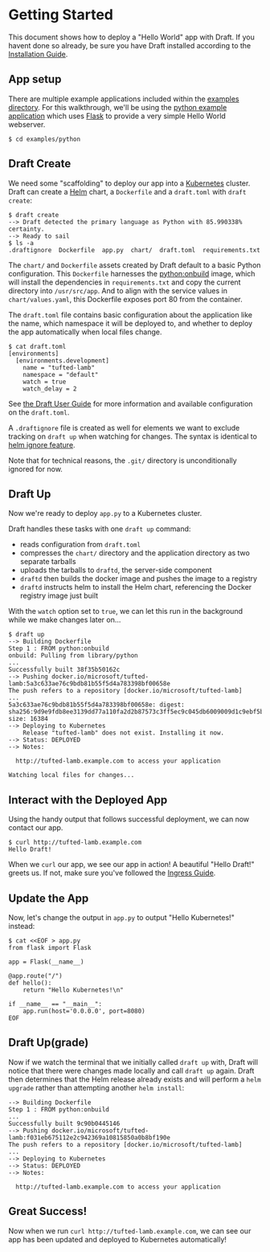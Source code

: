 # Getting Started

This document shows how to deploy a "Hello World" app with Draft. If you havent done so already,
be sure you have Draft installed according to the [Installation Guide][Installation Guide].

## App setup

There are multiple example applications included within the [examples directory](../examples).
For this walkthrough, we'll be using the [python example application](../examples/python) which
uses [Flask](http://flask.pocoo.org/) to provide a very simple Hello World webserver.

```shell
$ cd examples/python
```

## Draft Create

We need some "scaffolding" to deploy our app into a [Kubernetes](https://kubernetes.io/) cluster. Draft can create a [Helm](https://helm.sh/) chart, a `Dockerfile` and a `draft.toml` with `draft create`:

```shell
$ draft create
--> Draft detected the primary language as Python with 85.990338% certainty.
--> Ready to sail
$ ls -a
.draftignore  Dockerfile  app.py  chart/  draft.toml  requirements.txt
```

The `chart/` and `Dockerfile` assets created by Draft default to a basic Python
configuration. This `Dockerfile` harnesses the [python:onbuild](https://hub.docker.com/_/python/)
image, which will install the dependencies in `requirements.txt` and copy the current directory
into `/usr/src/app`. And to align with the service values in `chart/values.yaml`, this Dockerfile
exposes port 80 from the container.

The `draft.toml` file contains basic configuration about the application like the name, which
namespace it will be deployed to, and whether to deploy the app automatically when local files
change.

```shell
$ cat draft.toml
[environments]
  [environments.development]
    name = "tufted-lamb"
    namespace = "default"
    watch = true
    watch_delay = 2
```

See [the Draft User Guide](user-guide.md) for more information and available configuration on the
`draft.toml`.

A `.draftignore` file is created as well for elements we want to exclude tracking on `draft up`
when watching for changes. The syntax is identical to
[helm ignore feature](https://github.com/kubernetes/helm/blob/master/pkg/repo/repotest/testdata/examplechart/.helmignore).

Note that for technical reasons, the `.git/` directory is unconditionally ignored for now.

## Draft Up

Now we're ready to deploy `app.py` to a Kubernetes cluster.

Draft handles these tasks with one `draft up` command:

- reads configuration from `draft.toml`
- compresses the `chart/` directory and the application directory as two separate tarballs
- uploads the tarballs to `draftd`, the server-side component
- `draftd` then builds the docker image and pushes the image to a registry
- `draftd` instructs helm to install the Helm chart, referencing the Docker registry image just built

With the `watch` option set to `true`, we can let this run in the background while we make changes
later on...

```shell
$ draft up
--> Building Dockerfile
Step 1 : FROM python:onbuild
onbuild: Pulling from library/python
...
Successfully built 38f35b50162c
--> Pushing docker.io/microsoft/tufted-lamb:5a3c633ae76c9bdb81b55f5d4a783398bf00658e
The push refers to a repository [docker.io/microsoft/tufted-lamb]
...
5a3c633ae76c9bdb81b55f5d4a783398bf00658e: digest: sha256:9d9e9fdb8ee3139dd77a110fa2d2b87573c3ff5ec9c045db6009009d1c9ebf5b size: 16384
--> Deploying to Kubernetes
    Release "tufted-lamb" does not exist. Installing it now.
--> Status: DEPLOYED
--> Notes:
     
  http://tufted-lamb.example.com to access your application

Watching local files for changes...
```

## Interact with the Deployed App

Using the handy output that follows successful deployment, we can now contact our app.

```shell
$ curl http://tufted-lamb.example.com
Hello Draft!
```

When we `curl` our app, we see our app in action! A beautiful "Hello Draft!" greets us.  If not, make sure you've followed the [Ingress Guide](ingress.md).

## Update the App

Now, let's change the output in `app.py` to output "Hello Kubernetes!" instead:

```shell
$ cat <<EOF > app.py
from flask import Flask

app = Flask(__name__)

@app.route("/")
def hello():
    return "Hello Kubernetes!\n"

if __name__ == "__main__":
    app.run(host='0.0.0.0', port=8080)
EOF
```

## Draft Up(grade)

Now if we watch the terminal that we initially called `draft up` with, Draft will notice that there
were changes made locally and call `draft up` again. Draft then determines that the Helm release
already exists and will perform a `helm upgrade` rather than attempting another `helm install`:

```shell
--> Building Dockerfile
Step 1 : FROM python:onbuild
...
Successfully built 9c90b0445146
--> Pushing docker.io/microsoft/tufted-lamb:f031eb675112e2c942369a10815850a0b8bf190e
The push refers to a repository [docker.io/microsoft/tufted-lamb]
...
--> Deploying to Kubernetes
--> Status: DEPLOYED
--> Notes:
     
  http://tufted-lamb.example.com to access your application
```

## Great Success!

Now when we run `curl http://tufted-lamb.example.com`, we can see our app has been updated and deployed to Kubernetes automatically!


[Installation Guide]: install.md
[Helm]: https://github.com/kubernetes/helm
[Kubernetes]: https://kubernetes.io/
[Python]: https://www.python.org/
